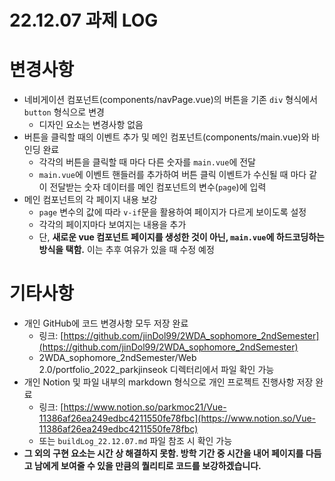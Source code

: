 # 22.12.07 과제 LOG

# 변경사항

- 네비게이션 컴포넌트(components/navPage.vue)의 버튼을 기존 `div` 형식에서 `button` 형식으로 변경
    - 디자인 요소는 변경사항 없음
- 버튼을 클릭할 때의 이벤트 추가 및 메인 컴포넌트(components/main.vue)와 바인딩 완료
    - 각각의 버튼을 클릭할 때 마다 다른 숫자를 `main.vue`에 전달
    - `main.vue`에 이벤트 핸들러를 추가하여 버튼 클릭 이벤트가 수신될 때 마다 같이 전달받는 숫자 데이터를 메인 컴포넌트의 변수(`page`)에 입력
- 메인 컴포넌트의 각 페이지 내용 보강
    - `page` 변수의 값에 따라 `v-if`문을 활용하여 페이지가 다르게 보이도록 설정
    - 각각의 페이지마다 보여지는 내용을 추가
    - 단, **새로운 vue 컴포넌트 페이지를 생성한 것이 아닌, `main.vue`에 하드코딩하는 방식을 택함.** 이는 추후 여유가 있을 때 수정 예정

# 기타사항

- 개인 GitHub에 코드 변경사항 모두 저장 완료
    - 링크: [https://github.com/jinDol99/2WDA_sophomore_2ndSemester](https://github.com/jinDol99/2WDA_sophomore_2ndSemester)
    - 2WDA_sophomore_2ndSemester/Web 2.0/portfolio_2022_parkjinseok 디렉터리에서 파일 확인 가능
- 개인 Notion 및 파일 내부의 markdown 형식으로 개인 프로젝트 진행사항 저장 완료
    - 링크: [https://www.notion.so/parkmoc21/Vue-11386af26ea249edbc4211550fe78fbc](https://www.notion.so/Vue-11386af26ea249edbc4211550fe78fbc)
    - 또는 `buildLog_22.12.07.md` 파일 참조 시 확인 가능
- **그 외의 구현 요소는 시간 상 해결하지 못함. 방학 기간 중 시간을 내어 페이지를 다듬고 남에게 보여줄 수 있을 만큼의 퀄리티로 코드를 보강하겠습니다.**